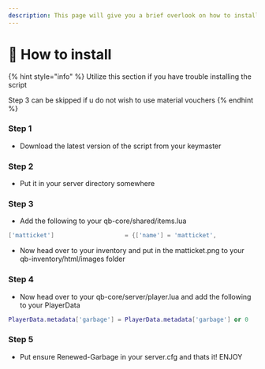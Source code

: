 ```yaml
---
description: This page will give you a brief overlook on how to install this resource
---
```


# 📄 How to install

{% hint style="info" %}
Utilize this section if you have trouble installing the script

Step 3 can be skipped if u do not wish to use material vouchers
{% endhint %}

### Step 1

* Download the latest version of the script from your keymaster

### Step 2

* Put it in your server directory somewhere

### Step 3

* Add the following to your qb-core/shared/items.lua

```lua
['matticket']					 = {['name'] = 'matticket', 					['label'] = 'Material Voucher',			 ['weight'] = 100, 		['type'] = 'item', 		['image'] = 'matticket.png', 			['unique'] = false,		['useable'] = false, 	['shouldClose'] = false,	   ['combinable'] = nil,   ['description'] = "Turn this in at sanitation to be rewarded with some scrapped material"},
```

* Now head over to your inventory and put in the matticket.png to your qb-inventory/html/images folder

### Step 4

* Now head over to your qb-core/server/player.lua and add the following to your PlayerData

```lua
PlayerData.metadata['garbage'] = PlayerData.metadata['garbage'] or 0
```

### Step 5

* Put ensure Renewed-Garbage in your server.cfg and thats it! ENJOY



